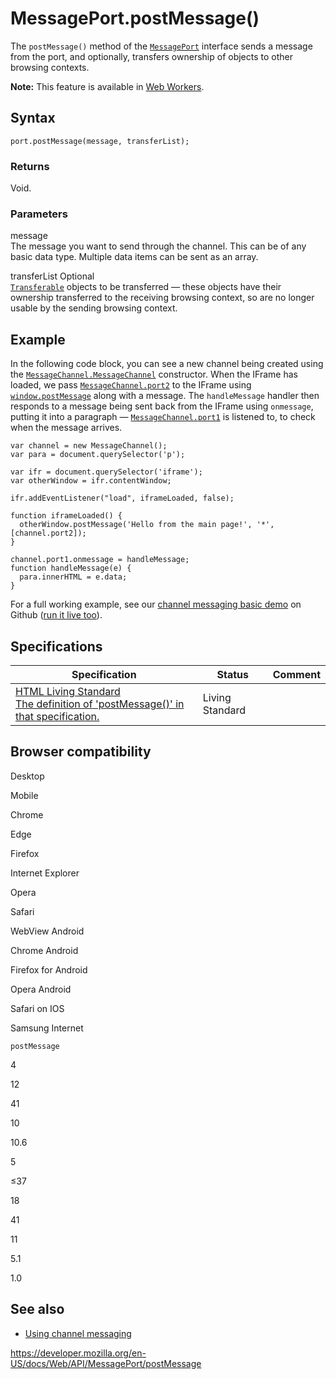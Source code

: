 # MessagePort.postMessage()

The `postMessage()` method of the [`MessagePort`](../messageport) interface sends a message from the port, and optionally, transfers ownership of objects to other browsing contexts.

**Note:** This feature is available in [Web Workers](../web_workers_api).

## Syntax

    port.postMessage(message, transferList);

### Returns

Void.

### Parameters

message  
The message you want to send through the channel. This can be of any basic data type. Multiple data items can be sent as an array.

transferList <span class="badge inline optional">Optional</span>  
[`Transferable`](../transferable) objects to be transferred — these objects have their ownership transferred to the receiving browsing context, so are no longer usable by the sending browsing context.

## Example

In the following code block, you can see a new channel being created using the [`MessageChannel.MessageChannel`](../messagechannel) constructor. When the IFrame has loaded, we pass [`MessageChannel.port2`](../messagechannel/port2) to the IFrame using [`window.postMessage`](../window/postmessage) along with a message. The `handleMessage` handler then responds to a message being sent back from the IFrame using `onmessage`, putting it into a paragraph — [`MessageChannel.port1`](../messagechannel/port1) is listened to, to check when the message arrives.

    var channel = new MessageChannel();
    var para = document.querySelector('p');

    var ifr = document.querySelector('iframe');
    var otherWindow = ifr.contentWindow;

    ifr.addEventListener("load", iframeLoaded, false);

    function iframeLoaded() {
      otherWindow.postMessage('Hello from the main page!', '*', [channel.port2]);
    }

    channel.port1.onmessage = handleMessage;
    function handleMessage(e) {
      para.innerHTML = e.data;
    }

For a full working example, see our [channel messaging basic demo](https://github.com/mdn/dom-examples/tree/master/channel-messaging-basic) on Github ([run it live too](https://mdn.github.io/dom-examples/channel-messaging-basic/)).

## Specifications

<table><thead><tr class="header"><th>Specification</th><th>Status</th><th>Comment</th></tr></thead><tbody><tr class="odd"><td><a href="https://html.spec.whatwg.org/multipage/web-messaging.html#dom-messageport-postmessage">HTML Living Standard<br />
<span class="small">The definition of 'postMessage()' in that specification.</span></a></td><td><span class="spec-living">Living Standard</span></td><td></td></tr></tbody></table>

## Browser compatibility

Desktop

Mobile

Chrome

Edge

Firefox

Internet Explorer

Opera

Safari

WebView Android

Chrome Android

Firefox for Android

Opera Android

Safari on IOS

Samsung Internet

`postMessage`

4

12

41

10

10.6

5

≤37

18

41

11

5.1

1.0

## See also

- [Using channel messaging](../channel_messaging_api/using_channel_messaging)

<a href="https://developer.mozilla.org/en-US/docs/Web/API/MessagePort/postMessage" class="_attribution-link">https://developer.mozilla.org/en-US/docs/Web/API/MessagePort/postMessage</a>
